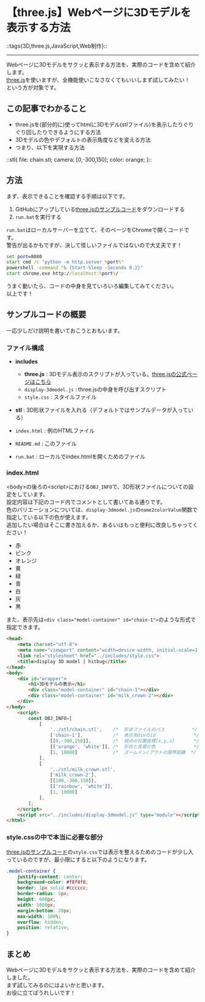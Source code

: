 # 【three.js】Webページに3Dモデルを表示する方法
::tags{3D,three.js,JavaScript,Web制作}::

---

Webページに3Dモデルをサクッと表示する方法を、実際のコードを含めて紹介します。  
[three.js](https://threejs.org/)を使いますが、全機能使いこなさなくてもいいしまず試してみたい！　という方が対象です。

## この記事でわかること
- three.jsを(部分的に)使ってhtmlに3Dモデル(stlファイル)を表示したりぐりぐり回したりできるようにする方法
- 3Dモデルの色やデフォルトの表示角度などを変える方法
- つまり、以下を実現する方法

::stl{
    file: chain.stl;
    camera: [0,-300,150];
    color: orange;
}::


## 方法
まず、表示できることを確認する手順は以下です。
1. GitHubにアップしている[three.jsのサンプルコード](https://github.com/hitbug0/example-of-threejs)をダウンロードする
1. `run.bat`を実行する

`run.bat`はローカルサーバーを立てて、そのページをChromeで開くコードです。  
警告が出るかもですが、決して怪しいファイルではないので大丈夫です！
```cmd
set port=8080
start cmd /c "python -m http.server %port%"
powershell -command "& {Start-Sleep -Seconds 0.2}"
start chrome.exe http://localhost:%port%/
```

うまく動いたら、コードの中身を見ていろいろ編集してみてください。  
以上です！

## サンプルコードの概要
一応少しだけ説明を書いておこうとおもいます。

### ファイル構成
- **includes**
    - **three.js** : 3Dモデル表示のスクリプトが入っている。[three.jsの公式ページはこちら](https://threejs.org/)
    - `display-3dmodel.js` : three.jsの中身を呼び出すスクリプト
    - `style.css` : スタイルファイル
    
- **stl** : 3D形状ファイルを入れる（デフォルトではサンプルデータが入っている）
- `index.html` : 例のHTMLファイル
- `README.md` : このファイル
- `run.bat` : ローカルでindex.htmlを開くためのファイル


### index.html
\<body>の後ろの\<script>における`OBJ_INFO`で、3D形状ファイルについての設定をしています。  
設定内容は下記のコード内でコメントとして書いてある通りです。  
色のバリエーションについては、`display-3dmodel.js`の`name2colorValue`関数で指定している以下の色が使えます。  
追加したい場合はそこに書き加えるか、あるいはもっと便利に改良しちゃってください！  
- 赤
- ピンク
- オレンジ
- 黄
- 緑
- 青
- 白
- 灰
- 黒

また、表示先は`<div class="model-container" id="chain-1">`のような形式で指定できます。

```html
<head>
    <meta charset="utf-8">
    <meta name="viewport" content="width=device-width, initial-scale=1.0">
    <link rel="stylesheet" href="../includes/style.css">
    <title>display 3D model | hitbug</title>
</head>
<body>
    <div id="wrapper">
        <h1>3Dモデルの表示</h1>
        <div class="model-container" id="chain-1"></div>
        <div class="model-container" id="milk_crown-2"></div>
    </div>
</body>
    <script>
        const OBJ_INFO=[
            [
                '../stl/chain.stl',    /*  形状ファイルのパス          */
                ['chain-1'],           /*  表示先divのid              */
                [[0,-300,150]],        /*  視点の位置座標[x,y,z]       */
                [['orange', 'white']], /*  形状と背景の色              */
                [1, 10000]             /*  ズームイン/アウトの限界距離  */
            ],
            [
                '../stl/milk_crown.stl',
                ['milk_crown-2'],
                [[100,-300,150]],
                [['rainbow', 'white']],
                [1, 10000]
            ],
        ];
    </script>
    <script src="../includes/display-3dmodel.js" type="module"></script>
</html>
```

### style.cssの中で本当に必要な部分
[three.jsのサンプルコード](https://github.com/hitbug0/example-of-threejs)の`style.css`では表示を整えるためのコードが少し入っているのですが、最小限にすると以下のようになります。  

```CSS
.model-container {
    justify-content: center;
    background-color: #f8f8f8;
    border: 1px solid #cccccc;
    border-radius: 5px;
    height: 600px;
    width: 1000px;
    margin-bottom: 20px;
    max-width: 100%;
    overflow: hidden;
    position: relative;
}
```

## まとめ
Webページに3Dモデルをサクッと表示する方法を、実際のコードを含めて紹介しました。  
まず試してみるのにはよいかと思います。  
お役に立てばうれしいです！


